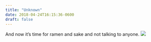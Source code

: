 ```yaml
---
title: "Unknown"
date: 2018-04-24T16:15:36-0600
draft: false
---
```


And now it’s time for ramen and sake and not talking to anyone.
![](/images/2018/bee9ed7034.jpg)
